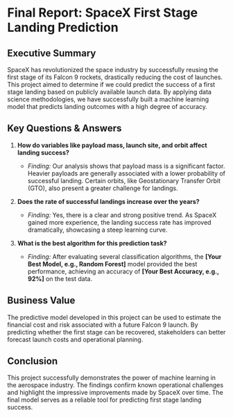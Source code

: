 # Final Report: SpaceX First Stage Landing Prediction

## Executive Summary

SpaceX has revolutionized the space industry by successfully reusing the first stage of its Falcon 9 rockets, drastically reducing the cost of launches. This project aimed to determine if we could predict the success of a first stage landing based on publicly available launch data. By applying data science methodologies, we have successfully built a machine learning model that predicts landing outcomes with a high degree of accuracy.

## Key Questions & Answers

1.  **How do variables like payload mass, launch site, and orbit affect landing success?**
    -   *Finding:* Our analysis shows that payload mass is a significant factor. Heavier payloads are generally associated with a lower probability of successful landing. Certain orbits, like Geostationary Transfer Orbit (GTO), also present a greater challenge for landings.

2.  **Does the rate of successful landings increase over the years?**
    -   *Finding:* Yes, there is a clear and strong positive trend. As SpaceX gained more experience, the landing success rate has improved dramatically, showcasing a steep learning curve.

3.  **What is the best algorithm for this prediction task?**
    -   *Finding:* After evaluating several classification algorithms, the **[Your Best Model, e.g., Random Forest]** model provided the best performance, achieving an accuracy of **[Your Best Accuracy, e.g., 92%]** on the test data.

## Business Value

The predictive model developed in this project can be used to estimate the financial cost and risk associated with a future Falcon 9 launch. By predicting whether the first stage can be recovered, stakeholders can better forecast launch costs and operational planning.

## Conclusion

This project successfully demonstrates the power of machine learning in the aerospace industry. The findings confirm known operational challenges and highlight the impressive improvements made by SpaceX over time. The final model serves as a reliable tool for predicting first stage landing success.